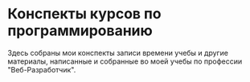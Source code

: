 # Конспекты курсов по программированию

Здесь собраны мои конспекты записи времени учебы и другие материалы,
написанные и собранные во моей учебы по профессии "Веб-Разработчик".
